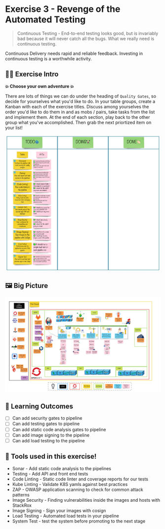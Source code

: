 # Exercise 3 - Revenge of the Automated Testing

> Continuous Testing - End-to-end testing looks good, but is invariably bad because it will never catch all the bugs. What we really need is continuous testing.

Continuous Delivery needs rapid and reliable feedback. Investing in continuous testing is a worthwhile activity.

## 👨‍🍳 Exercise Intro

**💥 Choose your own adventure 💥**

There are lots of things we can do under the heading of `Quality Gates`, so decide for yourselves what you'd like to do. In your table groups, create a Kanban with each of the exercise titles. Discuss among yourselves the order you'd like to do them in and as mobs / pairs, take tasks from the list and implement them. At the end of each section, play back to the other group what you've accomplished. Then grab the next priortized item on your list!

![team-kanban](images/team-kanban.jpg)

## 🖼️ Big Picture
![big-picture-pipeline-complete](images/big-picture-pipeline-complete.jpg)

## 🔮 Learning Outcomes
- [ ] Can add security gates to pipeline
- [ ] Can add testing gates to pipeline
- [ ] Can add static code analysis gates to pipeline
- [ ] Can add image signing to the pipeline
- [ ] Can add load testing to the pipeline
## 🔨 Tools used in this exercise!
* Sonar - Add static code analysis to the pipelines
* Testing - Add API and front end tests
* Code Linting - Static code linter and coverage reports for our tests
* Kube Linting - Validate K8S yamls against best practices
* ZAP - OWASP application scanning to check for common attack patterns
* Image Security - Finding vulnerabilities inside the images and hosts with StackRox
* Image Signing - Sign your images with cosign
* Load Testing - Automated load tests in your pipeline
* System Test - test the system before promoting to the next stage
